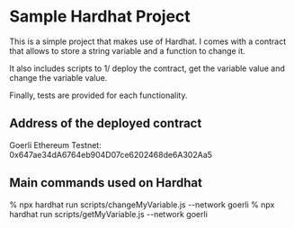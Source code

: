 # Sample Hardhat Project

This is a simple project that makes use of Hardhat.
I comes with a contract that allows to store a string variable and a function to change it.

It also includes scripts to 1/ deploy the contract, get the variable value and change the variable value.

Finally, tests are provided for each functionality.

## Address of the deployed contract

Goerli Ethereum Testnet: 0x647ae34dA6764eb904D07ce6202468de6A302Aa5

## Main commands used on Hardhat

% npx hardhat run scripts/changeMyVariable.js --network goerli
% npx hardhat run scripts/getMyVariable.js --network goerli
